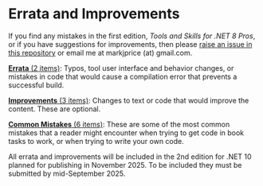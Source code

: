 # Errata and Improvements

If you find any mistakes in the first edition, *Tools and Skills for .NET 8 Pros*, or if you have suggestions for improvements, then please [raise an issue in this repository](https://github.com/markjprice/tools-skills-net8/issues) or email me at markjprice (at) gmail.com.

[**Errata** (2 items)](errata.md): Typos, tool user interface and behavior changes, or mistakes in code that would cause a compilation error that prevents a successful build.

[**Improvements** (3 items)](improvements.md): Changes to text or code that would improve the content. These are optional.

[**Common Mistakes** (6 items)](common-mistakes.md): These are some of the most common mistakes that a reader might encounter when trying to get code in book tasks to work, or when trying to write your own code. 

All errata and improvements will be included in the 2nd edition for .NET 10 planned for publishing in November 2025. To be included they must be submitted by mid-September 2025.
